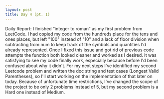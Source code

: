 ```yaml
---
layout: post
title: Day 4 (pt. 1)
---
```


Daily Report: I finished “integer to roman” as my first problem from LeetCode. I had copied my code from the hundreds place for the tens and ones places, but left "100" instead of "10" and a lack of floor division when subtracting from num to keep track of the symbols and quantities I'd already represented. Once I fixed this issue and got rid of previous code attempts the function both looked cleaner and worked as I desired. It was satisfying to see my code finally work, especially because before I'd been confused about why it didn't. For my next steps I've identified my second Leetcode problem and written the doc string and test cases (Longest Valid Parentheses), so I'll start working on the implementation of that later on today. Because of unfortunate time restrictions, I've changed the scope of the project to be only 2 problems instead of 5, but my second problem is a Hard one instead of Medium. 
